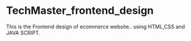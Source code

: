 # TechMaster_frontend_design
This is the Frontend design of ecommerce website..
using HTML,CSS and JAVA SCRIPT.
